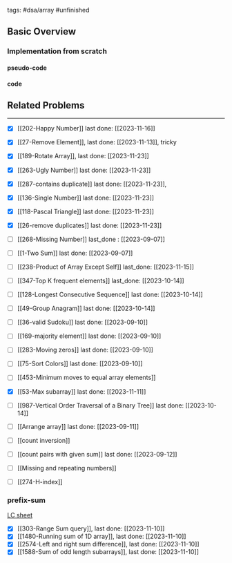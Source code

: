 tags: #dsa/array #unfinished
## Basic Overview

### Implementation from scratch
#### pseudo-code

#### code

## Related Problems
---
- [x] [[202-Happy Number]] last done: [[2023-11-16]]
- [x] [[27-Remove Element]], last done: [[2023-11-13]], tricky
- [x] [[189-Rotate Array]], last done: [[2023-11-23]]
- [x] [[263-Ugly Number]] last done: [[2023-11-23]]
- [x] [[287-contains duplicate]] last done: [[2023-11-23]], 
- [x] [[136-Single Number]] last done: [[2023-11-23]]
- [x] [[118-Pascal Triangle]] last done: [[2023-11-23]]
- [x] [[26-remove duplicates]] last done: [[2023-11-23]]
- [ ] [[268-Missing Number]] last_done : [[2023-09-07]]
- [ ] [[1-Two Sum]] last done: [[2023-09-07]]
- [ ] [[238-Product of Array Except Self]] last_done: [[2023-11-15]]
- [ ] [[347-Top K frequent elements]] last_done: [[2023-10-14]]
- [ ] [[128-Longest Consecutive Sequence]] last done: [[2023-10-14]]
- [ ] [[49-Group Anagram]] last done: [[2023-10-14]]
- [ ] [[36-valid Sudoku]] last done: [[2023-09-10]]
- [ ] [[169-majority element]] last done: [[2023-09-10]]
- [ ] [[283-Moving zeros]] last done: [[2023-09-10]]
- [ ] [[75-Sort Colors]] last done: [[2023-09-10]]
- [ ] [[453-Minimum moves to equal array elements]]
- [x] [[53-Max subarray]] last done: [[2023-11-11]]
- [ ] [[987-Vertical Order Traversal of a Binary Tree]] last done: [[2023-10-14]]
- [ ] [[Arrange array]] last done: [[2023-09-11]]
- [ ] [[count inversion]]
- [ ] [[count pairs with given sum]] last done: [[2023-09-12]]
- [ ] [[Missing and repeating numbers]]
- [ ] [[274-H-index]]



### prefix-sum
[LC sheet](https://leetcode.com/tag/prefix-sum/discuss/3606265/Prefix-Sum-oror-Summary-with-practice-questions-Sheet-(1D-2D))

- [x] [[303-Range Sum query]], last done: [[2023-11-10]]
- [x] [[1480-Running sum of 1D array]], last done: [[2023-11-10]]
- [x] [[2574-Left and right sum difference]], last done: [[2023-11-10]]
- [x] [[1588-Sum of odd length subarrays]], last done: [[2023-11-10]]